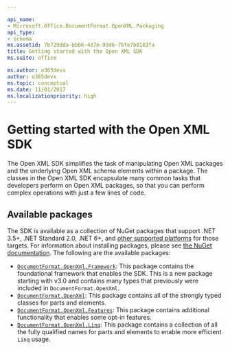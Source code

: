 ```yaml
---

api_name:
- Microsoft.Office.DocumentFormat.OpenXML.Packaging
api_type:
- schema
ms.assetid: 7b729dda-bbb6-437e-93d6-7bfe7b8183fa
title: Getting started with the Open XML SDK
ms.suite: office

ms.author: o365devx
author: o365devx
ms.topic: conceptual
ms.date: 11/01/2017
ms.localizationpriority: high
---
```


# Getting started with the Open XML SDK

The Open XML SDK simplifies the task of manipulating Open XML packages and the underlying Open XML schema elements within a package. The classes in the Open XML SDK encapsulate many common tasks that developers perform on Open XML packages, so that you can perform complex operations with just a few lines of code.

## Available packages

The SDK is available as a collection of NuGet packages that support .NET 3.5+, .NET Standard 2.0, .NET 6+, and [other supported platforms](https://learn.microsoft.com/dotnet/standard/net-standard) for those targets. For information about installing packages, please see [the NuGet documentation](https://learn.microsoft.com/nuget/quickstart/install-and-use-a-package-in-visual-studio). The following are the available packages:

- [`DocumentFormat.OpenXml.Framework`](https://www.nuget.org/packages/DocumentFormat.OpenXml.Framework): This package contains the foundational framework that enables the SDK. This is a new package starting with v3.0 and contains many types that previously were included in `DocumentFormat.OpenXml`.
- [`DocumentFormat.OpenXml`](https://www.nuget.org/packages/DocumentFormat.OpenXml): This package contains all of the strongly typed classes for parts and elements.
- [`DocumentFormat.OpenXml.Features`](https://www.nuget.org/packages/DocumentFormat.OpenXml.Features): This package contains additional functionality that enables some opt-in features.
- [`DocumentFormat.OpenXml.Linq`](https://www.nuget.org/packages/DocumentFormat.OpenXml.Linq): This package contains a collection of all the fully qualified names for parts and elements to enable more efficient `Linq` usage.
